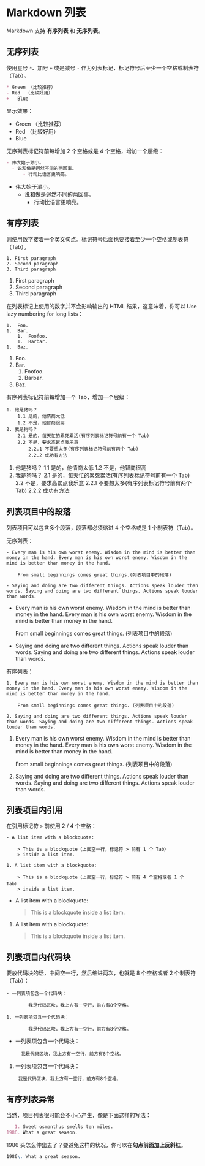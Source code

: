 # Markdown 列表

Markdown 支持 **有序列表** 和 **无序列表**。<br>

## 无序列表

使用星号 `*`、加号 `+` 或是减号 `-` 作为列表标记，标记符号后至少一个空格或制表符（Tab）。

```markdown
* Green （比较推荐）
- Red  （比较好用）
+   Blue
```

显示效果：

- Green （比较推荐）
- Red  （比较好用）
- Blue

无序列表标记符前每增加 2 个空格或是 4 个空格，增加一个层级：

```markdown
- 伟大始于渺小。
  - 说和做是迥然不同的两回事。
      - 行动比语言更响亮。
```

- 伟大始于渺小。
    - 说和做是迥然不同的两回事。
        - 行动比语言更响亮。

## 有序列表

则使用数字接着一个英文句点。标记符号后面也要接着至少一个空格或制表符（Tab）。

```
1. First paragraph
2. Second paragraph
3. Third paragraph
```

1. First paragraph
2. Second paragraph
3. Third paragraph

在列表标记上使用的数字并不会影响输出的 HTML 结果，这意味着，你可以 Use lazy numbering for long lists：

```
1.  Foo.
1.  Bar.
    1.  Foofoo.
    1.  Barbar.
1.  Baz.
```

1. Foo.
1. Bar.
    1. Foofoo.
    1. Barbar.
1. Baz.

有序列表标记符前每增加一个 Tab，增加一个层级：

```
1. 他是猪吗？
    1.1 是的，他情商太低
    1.2 不是，他智商很高
2. 我是狗吗？
    2.1 是的，每天忙的累死累活(有序列表标记符号前有一个 Tab)
    2.2 不是，要求高累点我乐意
        2.2.1 不要想太多(有序列表标记符号前有两个 Tab)
        2.2.2 成功有方法
```

1. 他是猪吗？
    1.1 是的，他情商太低
    1.2 不是，他智商很高
2. 我是狗吗？
    2.1 是的，每天忙的累死累活(有序列表标记符号前有一个 Tab)
    2.2 不是，要求高累点我乐意
        2.2.1 不要想太多(有序列表标记符号前有两个 Tab)
        2.2.2 成功有方法

## 列表项目中的段落

列表项目可以包含多个段落，段落都必须缩进 4 个空格或是 1 个制表符（Tab）。

无序列表：

```
- Every man is his own worst enemy. Wisdom in the mind is better than money in the hand. Every man is his own worst enemy. Wisdom in the mind is better than money in the hand.
    
    From small beginnings comes great things.(列表项目中的段落)

- Saying and doing are two different things. Actions speak louder than words. Saying and doing are two different things. Actions speak louder than words. 
```

- Every man is his own worst enemy. Wisdom in the mind is better than money in the hand. Every man is his own worst enemy. Wisdom in the mind is better than money in the hand.
  
    From small beginnings comes great things. (列表项目中的段落)

- Saying and doing are two different things. Actions speak louder than words. Saying and doing are two different things. Actions speak louder than words.

有序列表：

```
1. Every man is his own worst enemy. Wisdom in the mind is better than money in the hand. Every man is his own worst enemy. Wisdom in the mind is better than money in the hand.
    
    From small beginnings comes great things. (列表项目中的段落)

2. Saying and doing are two different things. Actions speak louder than words. Saying and doing are two different things. Actions speak louder than words. 
```

1. Every man is his own worst enemy. Wisdom in the mind is better than money in the hand. Every man is his own worst enemy. Wisdom in the mind is better than money in the hand.

    From small beginnings comes great things. (列表项目中的段落)

2. Saying and doing are two different things. Actions speak louder than words. Saying and doing are two different things. Actions speak louder than words.

## 列表项目内引用

在引用标记符 `>` 前使用 2 / 4 个空格：

```
- A list item with a blockquote:

    > This is a blockquote（上面空一行，标记符 > 前有 1 个 Tab）
    > inside a list item.

1. A list item with a blockquote:

    > This is a blockquote（上面空一行，标记符 > 前有 4 个空格或者 1 个 Tab）
    > inside a list item.
```

- A list item with a blockquote:

    > This is a blockquote
    > inside a list item.

1. A list item with a blockquote:

    > This is a blockquote
    > inside a list item.

## 列表项目内代码块

要放代码块的话，中间空一行，然后缩进两次，也就是 8 个空格或者 2 个制表符（Tab）：

```
- 一列表项包含一个代码块：

        我是代码区块，我上方有一空行，前方有8个空格。
        
1. 一列表项包含一个代码块：

        我是代码区块，我上方有一空行，前方有8个空格。
```

- 一列表项包含一个代码块：

        我是代码区块，我上方有一空行，前方有8个空格。

1. 一列表项包含一个代码块：

        我是代码区块，我上方有一空行，前方有8个空格。

## 有序列表异常

当然，项目列表很可能会不小心产生，像是下面这样的写法：

```markdown
   1. Sweet osmanthus smells ten miles.
1986. What a great season.
```

1986 头怎么伸出去了？要避免这样的状况，你可以在**句点前面加上反斜杠**。

```markdown
1986\. What a great season.
```
